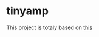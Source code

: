 # tinyamp

This project is totaly based on [this](http://rdimitrov.twistedsanity.net/blog/show.php?entry=Microcontroller%20Class%20D%20Amplifier,%20Rev2)

